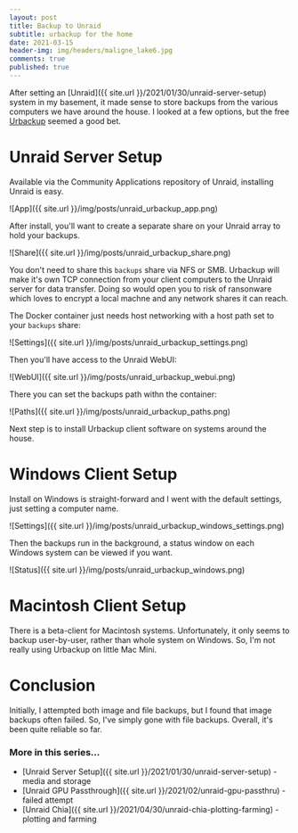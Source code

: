 ```yaml
---
layout: post
title: Backup to Unraid
subtitle: urbackup for the home
date: 2021-03-15
header-img: img/headers/maligne_lake6.jpg
comments: true
published: true
---
```


After setting an [Unraid]({{ site.url }}/2021/01/30/unraid-server-setup) system in my basement, it made sense to store backups from the various computers we have around the house.  I looked at a few options, but the free [Urbackup](https://www.urbackup.org/) seemed a good bet.

# Unraid Server Setup

Available via the Community Applications repository of Unraid, installing Unraid is easy.  

![App]({{ site.url }}/img/posts/unraid_urbackup_app.png)

After install, you'll want to create a separate share on your Unraid array to hold your backups. 

![Share]({{ site.url }}/img/posts/unraid_urbackup_share.png)

You don't need to share this `backups` share via NFS or SMB.  Urbackup will make it's own TCP connection from your client computers to the Unraid server for data transfer. Doing so would open you to risk of ransonware which loves to encrypt a local machne and any network shares it can reach.

The Docker container just needs host networking with a host path set to your `backups` share:

![Settings]({{ site.url }}/img/posts/unraid_urbackup_settings.png)

Then you'll have access to the Unraid WebUI:

![WebUI]({{ site.url }}/img/posts/unraid_urbackup_webui.png)

There you can set the backups path withn the container:

![Paths]({{ site.url }}/img/posts/unraid_urbackup_paths.png)

Next step is to install Urbackup client software on systems around the house.

# Windows Client Setup

Install on Windows is straight-forward and I went with the default settings, just setting a computer name.

![Settings]({{ site.url }}/img/posts/unraid_urbackup_windows_settings.png)

Then the backups run in the background, a status window on each Windows system can be viewed if you want.

![Status]({{ site.url }}/img/posts/unraid_urbackup_windows.png)

# Macintosh Client Setup

There is a beta-client for Macintosh systems.  Unfortunately, it only seems to backup user-by-user, rather than whole system on Windows.  So, I'm not really using Urbackup on little Mac Mini.

# Conclusion

Initially, I attempted both image and file backups, but I found that image backups often failed.  So, I've simply gone with file backups.  Overall, it's been quite reliable so far.

### More in this series...
* [Unraid Server Setup]({{ site.url }}/2021/01/30/unraid-server-setup) - media and storage
* [Unraid GPU Passthrough]({{ site.url }}/2021/02/unraid-gpu-passthru) - failed attempt
* [Unraid Chia]({{ site.url }}/2021/04/30/unraid-chia-plotting-farming) - plotting and farming
